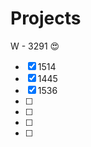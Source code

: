 Projects
========



W - 3291 :heart_eyes:

- [x] 1514
- [x] 1445
- [x] 1536
- [ ] 
- [ ]
- [ ]
- [ ]
